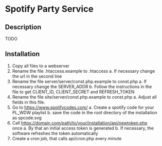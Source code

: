 # Spotify Party Service

## Description
TODO

## Installation
 1. Copy all files to a webserver
 2. Rename the file .htaccess.example to .htaccess
   a. If necessary change the url in the second line
 3. Rename the file server/server/const.php.example to const.php
   a. If necessary change the SERVER_ADDR
   b. Follow the instructions in the file to get CLIENT_ID, CLIENT_SECRET and REFRESH_TOKEN
 4. Rename the file site/server/const.php.example to const.php
   a. Adjust all fields in this file.
 5. Go to https://www.spotifycodes.com/
   a. Create a spotify code for your PL_WDW playlist
   b. save the code in the root directory of the installation as spcode.svg
 6. Call https://domain.com/path/to/your/installation/api/newtoken.php once
   a. By that an initial access token is generated
   b. If necessary, the software refreshes the token automatically
 7. Create a cron job, that calls api/cron.php every minute

